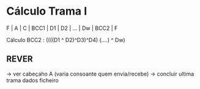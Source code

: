 # Cálculo Trama I 

F | A | C | BCC1 | D1 | D2 | ... | Dw | BCC2 | F

Cálculo BCC2 : ((((D1 ^ D2)^D3)^D4) (....) ^ Dw)

## REVER

-> ver cabeçaho A (varia consoante quem envia/recebe)
-> concluir ultima trama dados ficheiro
